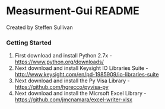 Measurment-Gui README 
======================
 Created by Steffen Sullivan

### Getting Started ###

1. First download and install Python 2.7x - https://www.python.org/downloads/
2. Next download and install Keysight IO Libraries Suite - http://www.keysight.com/en/pd-1985909/io-libraries-suite
3. Next download and install the  Py Visa Library - https://github.com/hgrecco/pyvisa-py
4. Next download and install the Micrsoft Excel Library - https://github.com/jmcnamara/excel-writer-xlsx